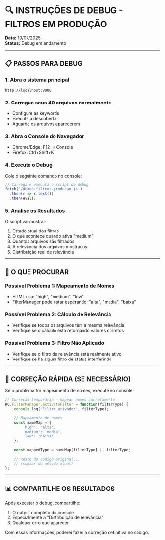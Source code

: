 # 🔍 INSTRUÇÕES DE DEBUG - FILTROS EM PRODUÇÃO

**Data:** 10/07/2025  
**Status:** Debug em andamento

---

## 📋 PASSOS PARA DEBUG

### 1. Abra o sistema principal
```
http://localhost:8000
```

### 2. Carregue seus 40 arquivos normalmente
- Configure as keywords
- Execute a descoberta
- Aguarde os arquivos aparecerem

### 3. Abra o Console do Navegador
- Chrome/Edge: F12 → Console
- Firefox: Ctrl+Shift+K

### 4. Execute o Debug
Cole o seguinte comando no console:

```javascript
// Carrega e executa o script de debug
fetch('/debug-filtros-producao.js')
  .then(r => r.text())
  .then(eval);
```

### 5. Analise os Resultados

O script vai mostrar:
1. Estado atual dos filtros
2. O que acontece quando ativa "medium"
3. Quantos arquivos são filtrados
4. A relevância dos arquivos mostrados
5. Distribuição real de relevância

---

## 🐛 O QUE PROCURAR

### Possível Problema 1: Mapeamento de Nomes
- HTML usa: "high", "medium", "low"
- FilterManager pode estar esperando: "alta", "media", "baixa"

### Possível Problema 2: Cálculo de Relevância
- Verifique se todos os arquivos têm a mesma relevância
- Verifique se o cálculo está retornando valores corretos

### Possível Problema 3: Filtro Não Aplicado
- Verifique se o filtro de relevância está realmente ativo
- Verifique se há algum filtro de status interferindo

---

## 🔧 CORREÇÃO RÁPIDA (SE NECESSÁRIO)

Se o problema for mapeamento de nomes, execute no console:

```javascript
// Correção temporária - mapear nomes corretamente
KC.FilterManager.activateFilter = function(filterType) {
    console.log('Filtro ativado:', filterType);
    
    // Mapeamento de nomes
    const nameMap = {
        'high': 'alta',
        'medium': 'media',
        'low': 'baixa'
    };
    
    const mappedType = nameMap[filterType] || filterType;
    
    // Resto do código original...
    // (copiar do método atual)
};
```

---

## 📊 COMPARTILHE OS RESULTADOS

Após executar o debug, compartilhe:
1. O output completo do console
2. Especialmente a "Distribuição de relevância"
3. Qualquer erro que aparecer

Com essas informações, poderei fazer a correção definitiva no código.